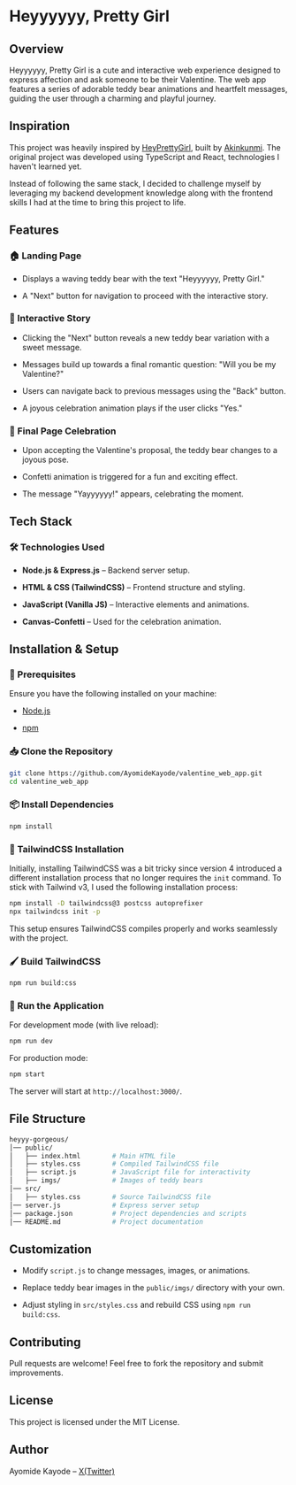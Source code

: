 # Heyyyyyy, Pretty Girl

## Overview

Heyyyyyy, Pretty Girl is a cute and interactive web experience designed to express affection and ask someone to be their Valentine. The web app features a series of adorable teddy bear animations and heartfelt messages, guiding the user through a charming and playful journey.

## Inspiration

This project was heavily inspired by [HeyPrettyGirl](https://heyyyyy-pretty-girl.vercel.app/), built by [Akinkunmi](https://x.com/xing________). The original project was developed using TypeScript and React, technologies I haven't learned yet.

Instead of following the same stack, I decided to challenge myself by leveraging my backend development knowledge along with the frontend skills I had at the time to bring this project to life.

## Features

### 🏠 Landing Page

- Displays a waving teddy bear with the text "Heyyyyyy, Pretty Girl."

- A "Next" button for navigation to proceed with the interactive story.

### 💬 Interactive Story

- Clicking the "Next" button reveals a new teddy bear variation with a sweet message.

- Messages build up towards a final romantic question: "Will you be my Valentine?"

- Users can navigate back to previous messages using the "Back" button.

- A joyous celebration animation plays if the user clicks "Yes."

### 🎉 Final Page Celebration

- Upon accepting the Valentine's proposal, the teddy bear changes to a joyous pose.

- Confetti animation is triggered for a fun and exciting effect.

- The message "Yayyyyyy!" appears, celebrating the moment.

## Tech Stack

### 🛠 Technologies Used

- **Node.js & Express.js** – Backend server setup.

- **HTML & CSS (TailwindCSS)** – Frontend structure and styling.

- **JavaScript (Vanilla JS)** – Interactive elements and animations.

- **Canvas-Confetti** – Used for the celebration animation.

## Installation & Setup

### 🔧 Prerequisites

Ensure you have the following installed on your machine:

- [Node.js](https://nodejs.org/en)

- [npm](https://www.npmjs.com/)

### 📥 Clone the Repository

```sh
git clone https://github.com/AyomideKayode/valentine_web_app.git
cd valentine_web_app
```

### 📦 Install Dependencies

```sh
npm install
```

### 🎨 TailwindCSS Installation

Initially, installing TailwindCSS was a bit tricky since version 4 introduced a different installation process that no longer requires the `init` command. To stick with Tailwind v3, I used the following installation process:

```sh
npm install -D tailwindcss@3 postcss autoprefixer
npx tailwindcss init -p
```

This setup ensures TailwindCSS compiles properly and works seamlessly with the project.

### 🖌 Build TailwindCSS

```sh
npm run build:css
```

### 🚀 Run the Application

For development mode (with live reload):

```sh
npm run dev
```

For production mode:

```sh
npm start
```

The server will start at `http://localhost:3000/`.

## File Structure

```sh
heyyy-gorgeous/
│── public/
│   ├── index.html        # Main HTML file
│   ├── styles.css        # Compiled TailwindCSS file
│   ├── script.js         # JavaScript file for interactivity
│   ├── imgs/             # Images of teddy bears
│── src/
│   ├── styles.css        # Source TailwindCSS file
│── server.js             # Express server setup
│── package.json          # Project dependencies and scripts
│── README.md             # Project documentation
```

## Customization

- Modify `script.js` to change messages, images, or animations.

- Replace teddy bear images in the `public/imgs/` directory with your own.

- Adjust styling in `src/styles.css` and rebuild CSS using `npm run build:css`.

## Contributing

Pull requests are welcome! Feel free to fork the repository and submit improvements.

## License

This project is licensed under the MIT License.

## Author

Ayomide Kayode – [X(Twitter)](https://x.com/Ayomide_KayoDev)
